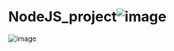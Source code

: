# NodeJS_project![image](https://user-images.githubusercontent.com/77982135/236494728-d9c32ca6-3fa3-45c3-b4c6-a4220f9333a9.png)
![image](https://user-images.githubusercontent.com/77982135/236495003-e968b84b-8d0e-4e18-805e-90297642da35.png)

